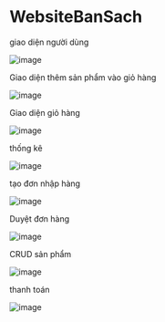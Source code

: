 # WebsiteBanSach
<p>  giao diện người dùng </p>

![image](https://user-images.githubusercontent.com/86176263/253220870-492bc812-73e1-4898-adea-2e3ae0e7c32c.png)

<p>  Giao diện thêm sản phẩm vào giỏ hàng</p> 

![image](https://user-images.githubusercontent.com/86176263/253220844-73e7626f-40e6-4682-a059-8690beb24b5e.png)

<p>  Giao diện  giỏ hàng</p> 

![image](https://user-images.githubusercontent.com/86176263/253220826-69adbd51-539e-446a-9f7f-2136502bf758.png)

<p>  thống kê</p> 

![image](https://user-images.githubusercontent.com/86176263/253220773-a1051376-59d0-450f-8f78-ce9c7fefe431.png)

<p>  tạo đơn nhập hàng</p> 

![image](https://user-images.githubusercontent.com/86176263/253220784-cc1afdc3-cc67-4278-a04f-987ef443cd65.png)

<p>  Duyệt đơn hàng</p> 

![image](https://user-images.githubusercontent.com/86176263/253220805-05a4b7bc-1e5b-4718-9954-d3bc1573a6c5.png)

<p>  CRUD sản phẩm</p> 

![image](https://user-images.githubusercontent.com/86176263/253220882-e7048d3b-fe39-4201-9401-4bda0c190fda.png)


<p>  thanh toán</p> 

![image](https://user-images.githubusercontent.com/86176263/253220816-85d57fa6-5e77-4403-a829-1ee27ddaa0a1.png)

